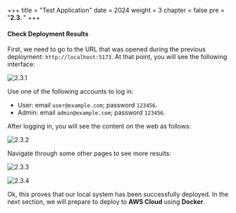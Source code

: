 +++
title = "Test Application"
date = 2024
weight = 3
chapter = false
pre = "<b>2.3. </b>"
+++

#### Check Deployment Results

First, we need to go to the URL that was opened during the previous deployment: `http://localhost:5173`. At that point, you will see the following interface:

![2.3.1](/images/2-deploy-local/2.3.1.png)

Use one of the following accounts to log in:

- User: email `user@example.com`; password `123456`.
- Admin: email `admin@example.com`; password `123456`.

After logging in, you will see the content on the web as follows:

![2.3.2](/images/2-deploy-local/2.3.2.png)

Navigate through some other pages to see more results:

![2.3.3](/images/2-deploy-local/2.3.3.png)

![2.3.4](/images/2-deploy-local/2.3.4.png)

Ok, this proves that our local system has been successfully deployed. In the next section, we will prepare to deploy to **AWS Cloud** using **Docker**.
